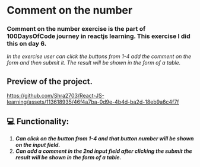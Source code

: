 # Comment on the number
### Comment on the number exercise is the part of 100DaysOfCode journey in reactjs learning. This exercise I did this on day 6.
*In the exercise user can click the buttons from 1-4 add the comment on the form and then submit it. The result will be shown in the form of a table.*

## Preview of the project.
https://github.com/Shra2703/React-JS-learning/assets/113618935/46f4a7ba-0d9e-4b4d-ba2d-18eb9a6c4f7f

## 💻 Functionality:
  1) ***Can click on the button from 1-4 and that button number will be shown on the input field.***
  2) ***Can add a comment in the 2nd input field after clicking the submit the result will be shown in the form of a table.***

